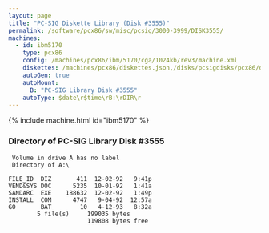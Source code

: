 ```yaml
---
layout: page
title: "PC-SIG Diskette Library (Disk #3555)"
permalink: /software/pcx86/sw/misc/pcsig/3000-3999/DISK3555/
machines:
  - id: ibm5170
    type: pcx86
    config: /machines/pcx86/ibm/5170/cga/1024kb/rev3/machine.xml
    diskettes: /machines/pcx86/diskettes.json,/disks/pcsigdisks/pcx86/diskettes.json
    autoGen: true
    autoMount:
      B: "PC-SIG Library Disk #3555"
    autoType: $date\r$time\rB:\rDIR\r
---
```


{% include machine.html id="ibm5170" %}

### Directory of PC-SIG Library Disk #3555

     Volume in drive A has no label
     Directory of A:\

    FILE_ID  DIZ       411  12-02-92   9:41p
    VEND&SYS DOC      5235  10-01-92   1:41a
    SANDARC  EXE    188632  12-02-92   1:49p
    INSTALL  COM      4747   9-04-92  12:57a
    GO       BAT        10   4-12-93   8:32a
            5 file(s)     199035 bytes
                          119808 bytes free

